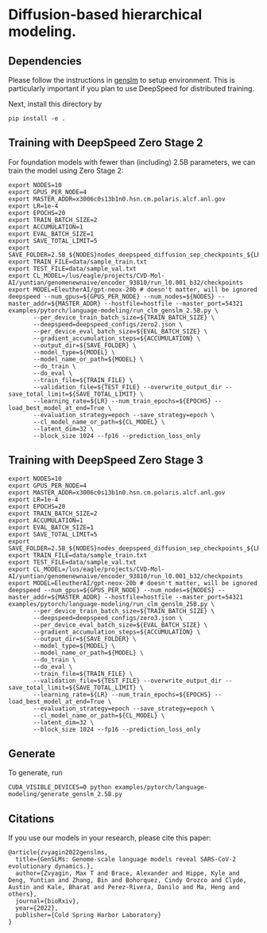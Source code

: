 # Diffusion-based hierarchical modeling.

## Dependencies

Please follow the instructions in [genslm](https://github.com/ramanathanlab/genslm/blob/main/docs/INSTALL.md) to setup environment. This is particularly important if you plan to use DeepSpeed for distributed training.

Next, install this directory by

```
pip install -e .
```

## Training with DeepSpeed Zero Stage 2

For foundation models with fewer than (including) 2.5B parameters, we can train the model using Zero Stage 2:

```
export NODES=10
export GPUS_PER_NODE=4
export MASTER_ADDR=x3006c0s13b1n0.hsn.cm.polaris.alcf.anl.gov
export LR=1e-4
export EPOCHS=20
export TRAIN_BATCH_SIZE=2
export ACCUMULATION=1
export EVAL_BATCH_SIZE=1
export SAVE_TOTAL_LIMIT=5
export SAVE_FOLDER=2.5B_${NODES}nodes_deepspeed_diffusion_sep_checkpoints_${LR}
export TRAIN_FILE=data/sample_train.txt
export TEST_FILE=data/sample_val.txt
export CL_MODEL=/lus/eagle/projects/CVD-Mol-AI/yuntian/genomenewnaive/encoder_93810/run_l0.001_b32/checkpoints
export MODEL=EleutherAI/gpt-neox-20b # doesn't matter, will be ignored
deepspeed --num_gpus=${GPUS_PER_NODE} --num_nodes=${NODES} --master_addr=${MASTER_ADDR} --hostfile=hostfile --master_port=54321 examples/pytorch/language-modeling/run_clm_genslm_2.5B.py \
       --per_device_train_batch_size=${TRAIN_BATCH_SIZE} \
       --deepspeed=deepspeed_configs/zero2.json \
       --per_device_eval_batch_size=${EVAL_BATCH_SIZE} \
       --gradient_accumulation_steps=${ACCUMULATION} \
       --output_dir=${SAVE_FOLDER} \
       --model_type=${MODEL} \
       --model_name_or_path=${MODEL} \
       --do_train \
       --do_eval \
       --train_file=${TRAIN_FILE} \
       --validation_file=${TEST_FILE} --overwrite_output_dir --save_total_limit=${SAVE_TOTAL_LIMIT} \
       --learning_rate=${LR} --num_train_epochs=${EPOCHS} --load_best_model_at_end=True \
       --evaluation_strategy=epoch --save_strategy=epoch \
       --cl_model_name_or_path=${CL_MODEL} \
       --latent_dim=32 \
       --block_size 1024 --fp16 --prediction_loss_only

```

## Training with DeepSpeed Zero Stage 3

```
export NODES=10
export GPUS_PER_NODE=4
export MASTER_ADDR=x3006c0s13b1n0.hsn.cm.polaris.alcf.anl.gov
export LR=1e-4
export EPOCHS=20
export TRAIN_BATCH_SIZE=2
export ACCUMULATION=1
export EVAL_BATCH_SIZE=1
export SAVE_TOTAL_LIMIT=5
export SAVE_FOLDER=2.5B_${NODES}nodes_deepspeed_diffusion_sep_checkpoints_${LR}
export TRAIN_FILE=data/sample_train.txt
export TEST_FILE=data/sample_val.txt
export CL_MODEL=/lus/eagle/projects/CVD-Mol-AI/yuntian/genomenewnaive/encoder_93810/run_l0.001_b32/checkpoints
export MODEL=EleutherAI/gpt-neox-20b # doesn't matter, will be ignored
deepspeed --num_gpus=${GPUS_PER_NODE} --num_nodes=${NODES} --master_addr=${MASTER_ADDR} --hostfile=hostfile --master_port=54321 examples/pytorch/language-modeling/run_clm_genslm_25B.py \
       --per_device_train_batch_size=${TRAIN_BATCH_SIZE} \
       --deepspeed=deepspeed_configs/zero3.json \
       --per_device_eval_batch_size=${EVAL_BATCH_SIZE} \
       --gradient_accumulation_steps=${ACCUMULATION} \
       --output_dir=${SAVE_FOLDER} \
       --model_type=${MODEL} \
       --model_name_or_path=${MODEL} \
       --do_train \
       --do_eval \
       --train_file=${TRAIN_FILE} \
       --validation_file=${TEST_FILE} --overwrite_output_dir --save_total_limit=${SAVE_TOTAL_LIMIT} \
       --learning_rate=${LR} --num_train_epochs=${EPOCHS} --load_best_model_at_end=True \
       --evaluation_strategy=epoch --save_strategy=epoch \
       --cl_model_name_or_path=${CL_MODEL} \
       --latent_dim=32 \
       --block_size 1024 --fp16 --prediction_loss_only

```

## Generate

To generate, run

```
CUDA_VISIBLE_DEVICES=0 python examples/pytorch/language-modeling/generate_genslm_2.5B.py
```

## Citations
If you use our models in your research, please cite this paper:

```
@article{zvyagin2022genslms,
  title={GenSLMs: Genome-scale language models reveal SARS-CoV-2 evolutionary dynamics.},
  author={Zvyagin, Max T and Brace, Alexander and Hippe, Kyle and Deng, Yuntian and Zhang, Bin and Bohorquez, Cindy Orozco and Clyde, Austin and Kale, Bharat and Perez-Rivera, Danilo and Ma, Heng and others},
  journal={bioRxiv},
  year={2022},
  publisher={Cold Spring Harbor Laboratory}
}
```

